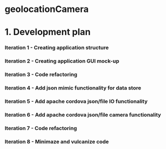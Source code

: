# geolocationCamera

<h1>1. Development plan</h1>

<h3>Iteration 1 - Creating application structure</h3>
<h3>Iteration 2 - Creating application GUI mock-up</h3>
<h3>Iteration 3 - Code refactoring</h3>
<h3>Iteration 4 - Add json mimic functionality for data store</h3>
<h3>Iteration 5 - Add apache cordova json/file IO functionality</h3>
<h3>Iteration 6 - Add apache cordova json/file camera functionality </h3>
<h3>Iteration 7 - Code refactoring</h3>
<h3>Iteration 8 - Minimaze and vulcanize code</h3> 


